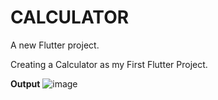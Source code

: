 # CALCULATOR

A new Flutter project.

Creating a Calculator as my First Flutter Project.

**Output**
![image](https://user-images.githubusercontent.com/109030986/231970852-4b31b4e5-3a00-4f20-928b-7d166be7c2cb.png)


